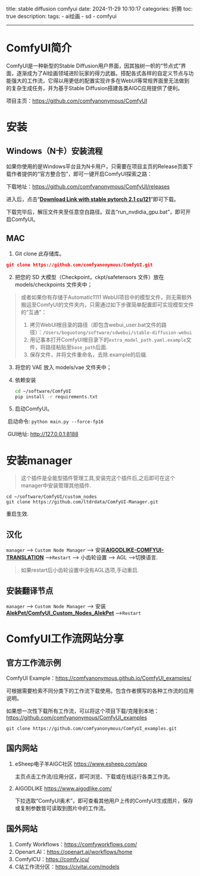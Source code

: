 title: stable diffusion comfyui
date: 2024-11-29 10:10:17
categories: 折腾
toc: true
description: 
tags: 
	- ai绘画
	- sd
	- comfyui


---



# ComfyUI简介

ComfyUI是一种新型的Stable Diffusion用户界面，因其独树一帜的“节点式”界面，逐渐成为了AI绘画领域进阶玩家的得力武器。搭配各式各样的自定义节点与功能强大的工作流，它得以用更低的配置实现许多在WebUI等常规界面里无法做到的复杂生成任务，并为基于Stable Diffusion搭建各类AIGC应用提供了便利。

项目主页：https://github.com/comfyanonymous/ComfyUI

# 安装

## Windows（N卡）安装流程

如果你使用的是Windows平台且为N卡用户，只需要在项目主页的Release页面下载作者提供的“官方整合包”，即可一键开启ComfyUI探索之路：

下载地址：https://github.com/comfyanonymous/ComfyUI/releases

进入后，点击“**[Download Link with stable pytorch 2.1 cu121](https://github.com/comfyanonymous/ComfyUI/releases/download/latest/ComfyUI_windows_portable_nvidia_cu121_or_cpu.7z)**”即可下载。

下载完毕后，解压文件夹至任意空白路径。双击“run_nvdidia_gpu.bat”，即可开启ComfyUI。

## MAC

1. Git clone 此存储库。

```JSON
git clone https://github.com/comfyanonymous/ComfyUI.git
```

2. 把您的 SD 大模型（Checkpoint，ckpt/safetensors 文件）放在 models/checkpoints 文件夹中；

> 或者如果你有存储于Automatic1111 WebUI项目中的模型文件，则无需额外搬运至ComfyUI的文件夹内，只需通过如下步骤简单配置即可实现模型文件的“互通”：
>
> 1. 拷贝WebUI根目录的路径（即包含webui_user.bat文件的路径）：`/Users/boguotong/software/sdwebui/stable-diffusion-webui`
> 2. 用记事本打开ComfyUI根目录下的`extra_model_path.yaml.example`文件，将路径粘贴至`base_path`后面.
> 3. 保存文件，并将文件重命名，去除.example的后缀.

3. 将您的 VAE 放入 models/vae 文件夹中；

4. 依赖安装

   ```bash
   cd ~/software/ComfyUI
   pip install -r requirements.txt
   ```

5. 启动ComfyUI。

​		启动命令: `python main.py --force-fp16`

​		GUI地址: http://127.0.0.1:8188

# 安装manager

> 这个插件是全能型插件管理工具,安装完这个插件后,之后即可在这个manager中安装管理其他插件.

```shell
cd ~/software/ComfyUI/custom_nodes
git clone https://github.com/ltdrdata/ComfyUI-Manager.git
```

重启生效.

## 汉化

`manager` --> `Custom Node Manager` --> 安装[**AIGODLIKE-COMFYUI-TRANSLATION**](https://github.com/AIGODLIKE/AIGODLIKE-COMFYUI-TRANSLATION) -->`Restart` --> 小齿轮设置 --> AGL -->切换语言.

> 如果restart后小齿轮设置中没有AGL选项,手动重启.

## 安装翻译节点

`manager` --> `Custom Node Manager` --> 安装[**AlekPet/ComfyUI_Custom_Nodes_AlekPet**](https://github.com/AlekPet/ComfyUI_Custom_Nodes_AlekPet) -->`Restart`



# ComfyUI工作流网站分享

## 官方工作流示例

ComfyUI Example：https://comfyanonymous.github.io/ComfyUI_examples/

可根据需要检索不同分类下的工作流下载使用。包含作者撰写的各种工作流的应用说明。

如果想一次性下载所有工作流，可以将这个项目下载/克隆到本地：https://github.com/comfyanonymous/ComfyUI_examples

```shell
git clone https://github.com/comfyanonymous/ComfyUI_examples.git
```



## 国内网站

1. eSheep电子羊AIGC社区 https://www.esheep.com/app

	主页点击工作流/应用分区，即可浏览、下载或在线运行各类工作流。

2. AIGODLIKE https://www.aigodlike.com/

	下拉选取“ComfyUI奥术”，即可查看其他用户上传的ComfyUI生成图片，保存或复制参数皆可读取到图片中的工作流。

## 国外网站

1. Comfy Workflows：https://comfyworkflows.com/
2. Openart.AI：https://openart.ai/workflows/home
3. ComfyICU：https://comfy.icu/
4. C站工作流分区：https://civitai.com/models

